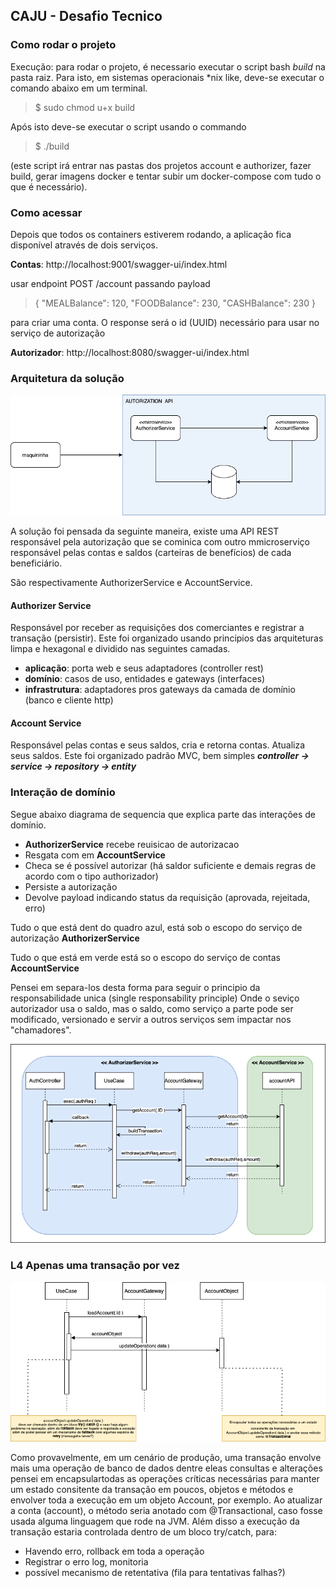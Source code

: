 ## CAJU - Desafio Tecnico


### Como rodar o projeto

Execução: para rodar o projeto, é necessario executar o script bash *build* na pasta raiz.
Para isto, em sistemas operacionais *nix like, deve-se executar o comando abaixo em um terminal.
> $ sudo chmod u+x build

Após isto deve-se executar o script usando o commando
> $ ./build

(este script irá entrar nas pastas dos projetos account e authorizer, fazer build, gerar imagens docker e tentar subir um docker-compose com tudo o que é necessário).

### Como acessar

Depois que todos os containers estiverem rodando, a aplicação fica disponível através de dois serviços.

**Contas**: http://localhost:9001/swagger-ui/index.html

usar endpoint POST /account passando payload 
> {
"MEALBalance": 120,
"FOODBalance": 230,
"CASHBalance": 230
} 

para criar uma conta. O response será o id (UUID) necessário para usar no serviço de autorização

**Autorizador**: http://localhost:8080/swagger-ui/index.html


### Arquitetura da solução
![Alt text](img/caju-desafio.drawio.png?raw=true "Title")

A solução foi pensada da seguinte maneira, existe uma API REST responsável pela autorização que se cominica com outro mmicroserviço responsável
pelas contas e saldos (carteiras de benefícios) de cada beneficiário.

São respectivamente AuthorizerService e AccountService.

#### Authorizer Service 
Responsável por receber as requisições dos comerciantes e registrar a transação (persistir).
Este foi organizado usando principios das arquiteturas limpa e hexagonal e dividido nas seguintes camadas.
* **aplicação**: porta web e seus adaptadores (controller rest)
* **domínio**: casos de uso, entidades e gateways (interfaces)
* **infrastrutura**: adaptadores pros gateways da camada de domínio (banco e cliente http)

#### Account Service 
Responsável pelas contas e seus saldos, cria e retorna contas. Atualiza seus saldos.
Este foi organizado padrão MVC, bem simples ***controller -> service -> repository -> entity***

### Interação de domínio
Segue abaixo diagrama de sequencia que explica parte das interações de domínio.
* **AuthorizerService** recebe reuisicao de autorizacao
* Resgata com em **AccountService**
* Checa se é possível autorizar (há saldor suficiente e demais regras de acordo com o tipo authorizador)
* Persiste a autorização
* Devolve payload indicando status da requisição (aprovada, rejeitada, erro)

Tudo o que está dent do quadro azul, está sob o escopo do serviço de autorização **AuthorizerService**

Tudo o que está em verde está so o escopo do serviço de contas **AccountService**

Pensei em separa-los desta forma para seguir o principio da responsabilidade unica (single responsability principle)
Onde o seviço autorizador usa o saldo, mas o saldo, como serviço a parte pode ser modificado, versionado e servir a outros serviços
sem impactar nos "chamadores".

![Alt text](img/interacoes-de-dominio.drawio.png?raw=true "Title")

### L4 Apenas uma transação por vez

![Alt text](img/garantia-de-1-transacao-por-vez.drawio.png?raw=true "Title")

Como provavelmente, em um cenário de produção, uma transação envolve mais uma operação de banco de dados dentre eleas consultas e alterações
pensei em encapsulartodas as operações críticas necessárias para manter um estado consitente da transação em poucos, objetos e métodos
e envolver toda a execução em um objeto Account, por exemplo. Ao atualizar a conta (account), o método seria anotado com @Transactional, caso fosse usada alguma linguagem 
que rode na JVM. Além disso a execução da transação estaria controlada dentro de um bloco try/catch, para:
* Havendo erro, rollback em toda a operação
* Registrar o erro log, monitoria
* possível mecanismo de retentativa (fila para tentativas falhas?)